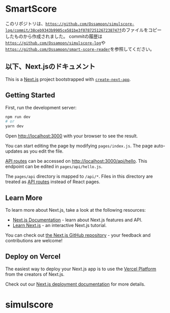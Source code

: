# SmartScore

このリポジトリは、[`https://github.com/Ossamoon/simulscore-log/commit/38ceb9343b9905ce581be3f0787251267238747f`](https://github.com/Ossamoon/simulscore-log/commit/38ceb9343b9905ce581be3f0787251267238747f)のファイルをコピーしたものから作成されました。
commitの履歴は[`https://github.com/Ossamoon/simulscore-log`](https://github.com/Ossamoon/simulscore-log)や[`https://github.com/Ossamoon/smart-score-reader`](https://github.com/Ossamoon/smart-score-reader)を参照してください。

以下、Next.jsのドキュメント
-------------------------------------------------------------------------------------------

This is a [Next.js](https://nextjs.org/) project bootstrapped with [`create-next-app`](https://github.com/vercel/next.js/tree/canary/packages/create-next-app).

## Getting Started

First, run the development server:

```bash
npm run dev
# or
yarn dev
```

Open [http://localhost:3000](http://localhost:3000) with your browser to see the result.

You can start editing the page by modifying `pages/index.js`. The page auto-updates as you edit the file.

[API routes](https://nextjs.org/docs/api-routes/introduction) can be accessed on [http://localhost:3000/api/hello](http://localhost:3000/api/hello). This endpoint can be edited in `pages/api/hello.js`.

The `pages/api` directory is mapped to `/api/*`. Files in this directory are treated as [API routes](https://nextjs.org/docs/api-routes/introduction) instead of React pages.

## Learn More

To learn more about Next.js, take a look at the following resources:

- [Next.js Documentation](https://nextjs.org/docs) - learn about Next.js features and API.
- [Learn Next.js](https://nextjs.org/learn) - an interactive Next.js tutorial.

You can check out [the Next.js GitHub repository](https://github.com/vercel/next.js/) - your feedback and contributions are welcome!

## Deploy on Vercel

The easiest way to deploy your Next.js app is to use the [Vercel Platform](https://vercel.com/new?utm_medium=default-template&filter=next.js&utm_source=create-next-app&utm_campaign=create-next-app-readme) from the creators of Next.js.

Check out our [Next.js deployment documentation](https://nextjs.org/docs/deployment) for more details.
# simulscore
